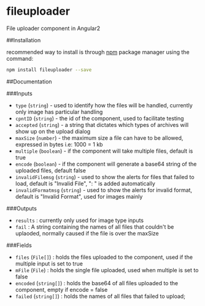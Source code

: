 # fileuploader
File uploader component in Angular2 

##Installation

recommended way to install is through [npm](https://www.npmjs.com/package/fileuploader) package manager using the command: 
```bash
npm install fileuploader --save
```

##Documentation

###Inputs

- `type` (`string`) - used to identify how the files will be handled, currently only image has particular handling
- `cpntID` (`string`) - the id of the component, used to facilitate testing
- `accepted` (`string`) - a string that dictates which types of archives will show up on the upload dialog
- `maxSize` (`number`) - the maximum size a file can have to be allowed, expressed in bytes i.e: 1000 = 1 kb
- `multiple` (`boolean`) - if the component will take multiple files, default is true
- `encode` (`boolean`) - if the component will generate a base64 string of the uploaded files, default false
- `invalidFilemsg` (`string`) - used to show the alerts for files that failed to load, default is "Invalid File", ": " is added automatically
- `invalidFormatmsg` (`string`) - used to show the alerts for invalid format, default is "Invalid Format", used for images mainly

###Outputs

- `results` : currently only used for image type inputs
- `fail` : A string containing the names of all files that couldn't be uplaoded, normally caused if the file is over the maxSize

###Fields

- `files` (`File[]`) : holds the files uploaded to the component, used if the multiple input is set to true
- `mFile` (`File`) : holds the single file uploaded, used when multiple is set to false
- `encoded` (`string[]`) : holds the base64 of all files uploaded to the component, empty if encode = false
- `failed` (`string[]`) : holds the names of all files that failed to upload;
